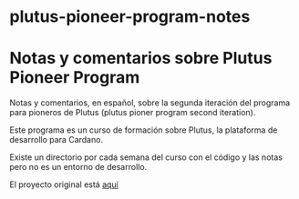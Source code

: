 # plutus-pioneer-program-notes

# Notas y comentarios sobre Plutus Pioneer Program

Notas y comentarios, en español, sobre la segunda iteración del programa para pioneros de Plutus (plutus pioner program second iteration).


Este programa es un curso de formación sobre Plutus, la plataforma de desarrollo para Cardano.

Existe un directorio por cada semana del curso con el código y las notas pero no es un entorno de desarrollo. 

El proyecto original está [aquí](https://github.com/input-output-hk/plutus-pioneer-program)


